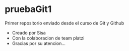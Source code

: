# pruebaGit1
Primer repositorio enviado desde el curso de Git y Github
* Creado por Sisa
* Con la colaboracion de team platzi
* Gracias por su atencion...